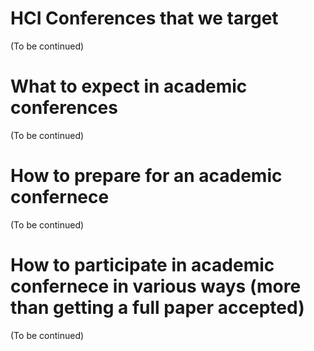 # HCI Conferences that we target

(To be continued) 

# What to expect in academic conferences

(To be continued) 

# How to prepare for an academic confernece

(To be continued) 

# How to participate in academic confernece in various ways (more than getting a full paper accepted)

(To be continued) 


